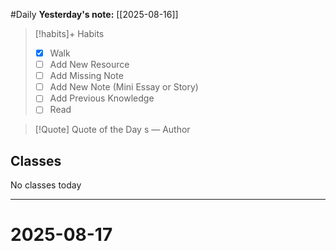 #Daily
**Yesterday's note:** [[2025-08-16]]

> [!habits]+ Habits 
>- [x] Walk 
>- [ ] Add New Resource
> - [ ] Add Missing Note
> - [ ] Add New Note (Mini Essay or Story)
> - [ ] Add Previous Knowledge  
> - [ ] Read

> [!Quote]  Quote of the Day
> s
> — Author

## Classes 
No classes today

<hr>

# 2025-08-17


